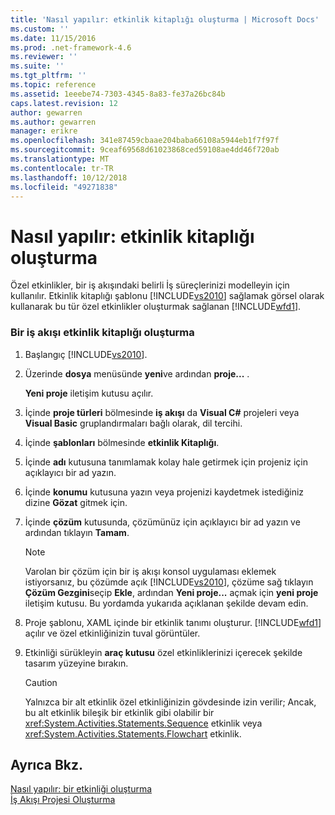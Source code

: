 ```yaml
---
title: 'Nasıl yapılır: etkinlik kitaplığı oluşturma | Microsoft Docs'
ms.custom: ''
ms.date: 11/15/2016
ms.prod: .net-framework-4.6
ms.reviewer: ''
ms.suite: ''
ms.tgt_pltfrm: ''
ms.topic: reference
ms.assetid: 1eeebe74-7303-4345-8a83-fe37a26bc84b
caps.latest.revision: 12
author: gewarren
ms.author: gewarren
manager: erikre
ms.openlocfilehash: 341e87459cbaae204baba66108a5944eb1f7f97f
ms.sourcegitcommit: 9ceaf69568d61023868ced59108ae4dd46f720ab
ms.translationtype: MT
ms.contentlocale: tr-TR
ms.lasthandoff: 10/12/2018
ms.locfileid: "49271838"
---
```

# <a name="how-to-create-an-activity-library"></a>Nasıl yapılır: etkinlik kitaplığı oluşturma
Özel etkinlikler, bir iş akışındaki belirli İş süreçlerinizi modelleyin için kullanılır. Etkinlik kitaplığı şablonu [!INCLUDE[vs2010](../includes/vs2010-md.md)] sağlamak görsel olarak kullanarak bu tür özel etkinlikler oluşturmak sağlanan [!INCLUDE[wfd1](../includes/wfd1-md.md)].  
  
### <a name="to-create-a-workflow-activity-library"></a>Bir iş akışı etkinlik kitaplığı oluşturma  
  
1.  Başlangıç [!INCLUDE[vs2010](../includes/vs2010-md.md)].  
  
2.  Üzerinde **dosya** menüsünde **yeni**ve ardından **proje...** .  
  
     **Yeni proje** iletişim kutusu açılır.  
  
3.  İçinde **proje türleri** bölmesinde **iş akışı** da **Visual C#** projeleri veya **Visual Basic** gruplandırmaları bağlı olarak, dil tercihi.  
  
4.  İçinde **şablonları** bölmesinde **etkinlik Kitaplığı**.  
  
5.  İçinde **adı** kutusuna tanımlamak kolay hale getirmek için projeniz için açıklayıcı bir ad yazın.  
  
6.  İçinde **konumu** kutusuna yazın veya projenizi kaydetmek istediğiniz dizine **Gözat** gitmek için.  
  
7.  İçinde **çözüm** kutusunda, çözümünüz için açıklayıcı bir ad yazın ve ardından tıklayın **Tamam**.  
  
    > [!NOTE]
    >  Varolan bir çözüm için bir iş akışı konsol uygulaması eklemek istiyorsanız, bu çözümde açık [!INCLUDE[vs2010](../includes/vs2010-md.md)], çözüme sağ tıklayın **Çözüm Gezgini**seçip **Ekle**, ardından  **Yeni proje...** açmak için **yeni proje** iletişim kutusu. Bu yordamda yukarıda açıklanan şekilde devam edin.  
  
8.  Proje şablonu, XAML içinde bir etkinlik tanımı oluşturur. [!INCLUDE[wfd1](../includes/wfd1-md.md)] açılır ve özel etkinliğinizin tuval görüntüler.  
  
9. Etkinliği sürükleyin **araç kutusu** özel etkinliklerinizi içerecek şekilde tasarım yüzeyine bırakın.  
  
    > [!CAUTION]
    >  Yalnızca bir alt etkinlik özel etkinliğinizin gövdesinde izin verilir; Ancak, bu alt etkinlik bileşik bir etkinlik gibi olabilir bir <xref:System.Activities.Statements.Sequence> etkinlik veya <xref:System.Activities.Statements.Flowchart> etkinlik.  
  
## <a name="see-also"></a>Ayrıca Bkz.  
 [Nasıl yapılır: bir etkinliği oluşturma](http://msdn.microsoft.com/library/c09b1e99-21b5-4d96-9c04-ec31db3f4436)   
 [İş Akışı Projesi Oluşturma](../workflow-designer/creating-a-workflow-project.md)